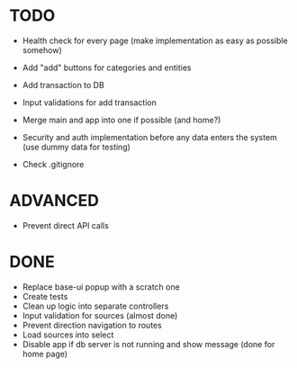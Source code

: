 # TODO

* Health check for every page (make implementation as easy as possible somehow)

* Add "add" buttons for categories and entities

* Add transaction to DB

* Input validations for add transaction

* Merge main and app into one if possible (and home?)

* Security and auth implementation before any data enters the system (use dummy data for testing)

* Check .gitignore 

# ADVANCED

* Prevent direct API calls

# DONE

* Replace base-ui popup with a scratch one
* Create tests
* Clean up logic into separate controllers
* Input validation for sources (almost done)
* Prevent direction navigation to routes
* Load sources into select
* Disable app if db server is not running and show message (done for home page)
